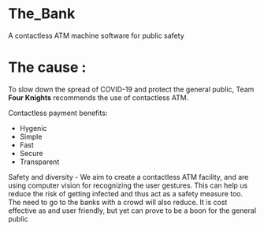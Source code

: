 # The_Bank
A contactless ATM machine software for public safety


# The cause : 

To slow down the spread of COVID-19 and protect the general public, Team **Four Knights** recommends the use of contactless ATM.

Contactless payment benefits:
* Hygenic 
* Simple
* Fast
* Secure
* Transparent


Safety and diversity - We aim to create a contactless ATM facility, and are using computer vision for recognizing the user gestures. This can help us reduce the risk of getting infected and thus act as a safety measure too. The need to go to the banks with a crowd will also reduce. It is cost effective as and user friendly, but yet can prove to be a boon for the general public
